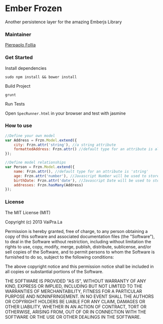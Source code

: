 Ember Frozen
===

Another persistence layer for the amazing Emberjs Library

### Maintainer

[Pierpaolo Follia](https://github.com/madchicken)

### Get Started

Install dependencies

`sudo npm install && bower install`

Build Project

`grunt`

Run Tests

Open `SpecRunner.html` in your browser and test with jasmine

### How to use


```javascript
//Define your own model
var Address = Frzn.Model.extend({
    city: Frzn.attr('string'), //a string attribute
    formattedAddress: Frzn.attr() //default type for an attribute is always 'string'
});

//Define model relationships
var Person = Frzn.Model.extend({
    name: Frzn.attr(), //default type for an attribute is 'string'
    age: Frzn.attr('number'), //Javascript Number will be used to store data
    birthDate: Frzn.attr('date'), //Javascript Date will be used to store data,
    addresses: Frzn.hasMany(Address)
});


```

### License

The MIT License (MIT)

Copyright (c) 2013 VaiPra.La

Permission is hereby granted, free of charge, to any person obtaining a copy of
this software and associated documentation files (the "Software"), to deal in
the Software without restriction, including without limitation the rights to
use, copy, modify, merge, publish, distribute, sublicense, and/or sell copies of
the Software, and to permit persons to whom the Software is furnished to do so,
subject to the following conditions:

The above copyright notice and this permission notice shall be included in all
copies or substantial portions of the Software.

THE SOFTWARE IS PROVIDED "AS IS", WITHOUT WARRANTY OF ANY KIND, EXPRESS OR
IMPLIED, INCLUDING BUT NOT LIMITED TO THE WARRANTIES OF MERCHANTABILITY, FITNESS
FOR A PARTICULAR PURPOSE AND NONINFRINGEMENT. IN NO EVENT SHALL THE AUTHORS OR
COPYRIGHT HOLDERS BE LIABLE FOR ANY CLAIM, DAMAGES OR OTHER LIABILITY, WHETHER
IN AN ACTION OF CONTRACT, TORT OR OTHERWISE, ARISING FROM, OUT OF OR IN
CONNECTION WITH THE SOFTWARE OR THE USE OR OTHER DEALINGS IN THE SOFTWARE.
